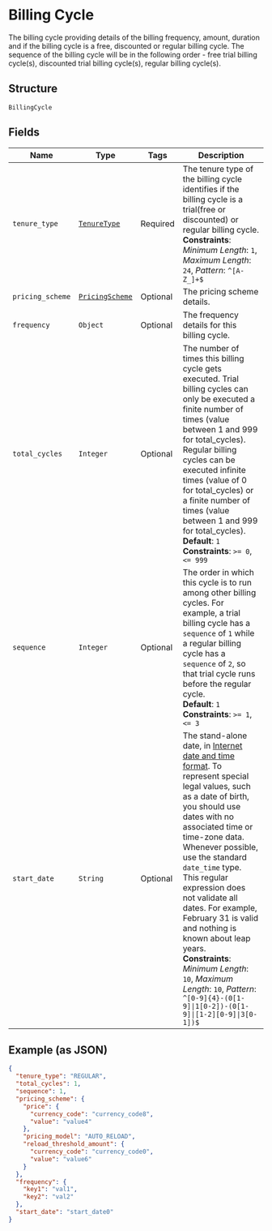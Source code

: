 
# Billing Cycle

The billing cycle providing details of the billing frequency, amount, duration and if the billing cycle is a free, discounted or regular billing cycle. The sequence of the billing cycle will be in the following order - free trial billing cycle(s), discounted trial billing cycle(s), regular billing cycle(s).

## Structure

`BillingCycle`

## Fields

| Name | Type | Tags | Description |
|  --- | --- | --- | --- |
| `tenure_type` | [`TenureType`](../../doc/models/tenure-type.md) | Required | The tenure type of the billing cycle identifies if the billing cycle is a trial(free or discounted) or regular billing cycle.<br>**Constraints**: *Minimum Length*: `1`, *Maximum Length*: `24`, *Pattern*: `^[A-Z_]+$` |
| `pricing_scheme` | [`PricingScheme`](../../doc/models/pricing-scheme.md) | Optional | The pricing scheme details. |
| `frequency` | `Object` | Optional | The frequency details for this billing cycle. |
| `total_cycles` | `Integer` | Optional | The number of times this billing cycle gets executed. Trial billing cycles can only be executed a finite number of times (value between 1 and 999 for total_cycles). Regular billing cycles can be executed infinite times (value of 0 for total_cycles) or a finite number of times (value between 1 and 999 for total_cycles).<br>**Default**: `1`<br>**Constraints**: `>= 0`, `<= 999` |
| `sequence` | `Integer` | Optional | The order in which this cycle is to run among other billing cycles. For example, a trial billing cycle has a `sequence` of `1` while a regular billing cycle has a `sequence` of `2`, so that trial cycle runs before the regular cycle.<br>**Default**: `1`<br>**Constraints**: `>= 1`, `<= 3` |
| `start_date` | `String` | Optional | The stand-alone date, in [Internet date and time format](https://tools.ietf.org/html/rfc3339#section-5.6). To represent special legal values, such as a date of birth, you should use dates with no associated time or time-zone data. Whenever possible, use the standard `date_time` type. This regular expression does not validate all dates. For example, February 31 is valid and nothing is known about leap years.<br>**Constraints**: *Minimum Length*: `10`, *Maximum Length*: `10`, *Pattern*: `^[0-9]{4}-(0[1-9]\|1[0-2])-(0[1-9]\|[1-2][0-9]\|3[0-1])$` |

## Example (as JSON)

```json
{
  "tenure_type": "REGULAR",
  "total_cycles": 1,
  "sequence": 1,
  "pricing_scheme": {
    "price": {
      "currency_code": "currency_code8",
      "value": "value4"
    },
    "pricing_model": "AUTO_RELOAD",
    "reload_threshold_amount": {
      "currency_code": "currency_code0",
      "value": "value6"
    }
  },
  "frequency": {
    "key1": "val1",
    "key2": "val2"
  },
  "start_date": "start_date0"
}
```


